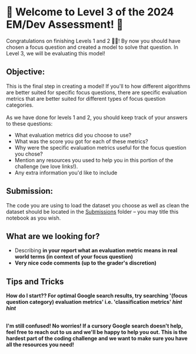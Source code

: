 # 🦩 Welcome to Level 3 of the 2024 EM/Dev Assessment! 🦩

Congratulations on finishing Levels 1 and 2 🥳🥳! By now you should have chosen a focus question and created a model to solve that question. In Level 3, we will be evaluating this model!


## Objective:

This is the final step in creating a model! If you'll to how different algorithms are better suited for specific focus questions, there are specific evaluation metrics that are better suited for different types of focus question categories. <br><br>
As we have done for levels 1 and 2, you should keep track of your answers to these questions:
- What evaluation metrics did you choose to use?
- What was the score you got for each of these metrics?
- Why were the specific evaluation metrics useful for the focus question you chose?<br>
- Mention any resources you used to help you in this portion of the challenge (we love links!).
- Any extra information you'd like to include

## Submission:
The code you are using to load the dataset you choose as well as clean the dataset should be located in the [Submissions](/Submissions/) folder – you may title this notebook as you wish.

## What are we looking for?
- Describing <b>in your report<b> what an evaluation metric means in real world terms (in context of your focus question)<br>
- Very nice code comments (up to the grader's discretion)<br>

## Tips and Tricks
**How do I start??** For optimal Google search results, try searching '(focus question category) evaluation metrics' i.e. 'classification metrics' *hint hint*<br><br>

**I'm still confused!** No worries! If a cursory Google search doesn't help, feel free to reach out to us and we'll be happy to help you out. This is the hardest part of the coding challenge and we want to make sure you have all the resources you need!